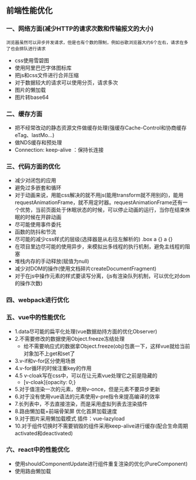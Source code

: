 ## 前端性能优化
### 一、网络方面(减少HTTP的请求次数和传输报文的大小)
    浏览器虽然可以异步并发请求，但是也有个数的限制，例如谷歌浏览器大约6个左右，请求在多了也会排队进行请求

  - css使用雪碧图
  - 使用阿里巴巴字体图标库
  - 把js和css文件进行合并压缩
  - 对于数据较大的请求可以使用分页，请求多次
  - 图片的懒加载
  - 图片转base64

### 二、缓存方面
  - 把不经常改动的静态资源文件做缓存处理(强缓存Cache-Control和协商缓存eTag、lastMo...)
  - 做NDS缓存和预处理
  - Connection: keep-alive ：保持长连接

### 三、代码方面的优化
  - 减少对闭包的应用
  - 避免过多嵌套和循环
  - 对于动画来说，用能css解决的就不用js(能用transform就不用别的)，能用requestAnimationFrame，就不用定时器。requestAnimationFrame还有一个优势，当前页面处于休眠状态的时候，可以停止动画的运行，当你在结束休眠的时候在开辟动画
  - 尽可能使用事件委托
  - 函数的防抖和节流
  - 尽可能的减少css样式的层级(选择器是从右往左解析的) .box a {}    a {}
  - 在项目里边尽可能的使用异步，来模拟出多线程的执行机制，避免主线程的阻塞
  - 堆栈内存的手动释放(赋值为null)
  - 减少对DOM的操作(使用文档碎片createDocumentFragment)
  - 对于在js中操作元素的样式要读写分离，(js有渲染队列机制，可以优化对dom的操作次数)

### 四、webpack进行优化

### 五、vue中的性能优化
  - 1.data尽可能的扁平化处理(vue数据劫持方面的优化Observer)
  - 2.不需要修改的数据使用Object.freeze冻结处理
      + 给不需要响应式的数据拿Object.freeze(obj)包裹一下，这样vue就给当前对象加不上get和set了
  - 3.v-if和v-for区分使用场景
  - 4.v-for循环的时候注重key的作用
  - 4.5 v-cloak写在css中，可以在让元素vue处理它之前是隐藏的
      + [v-cloak]{opacity: 0;}
  - 5.对于值渲染一次的元素，使用v-once，但是元素不要异步更新
  - 6.对于没有使用vue语法的元素使用v-pre指令来提高编译的效率
  - 7.长列表中，不去直接渲染，而是采用虚拟列表去渲染插件
  - 8.路由懒加载+前端骨架屏 优化首屏加载速度
  - 9.对于图片采用懒加载模式   插件：vue-lazyload
  - 10.对于组件切换时不需要销毁的组件采用keep-alive进行缓存(配合生命周期activated和deactivated)

### 六、react中的性能优化
  - 使用shouldComponentUpdate进行组件重复渲染的优化(PureComponent)
  - 使用路由懒加载